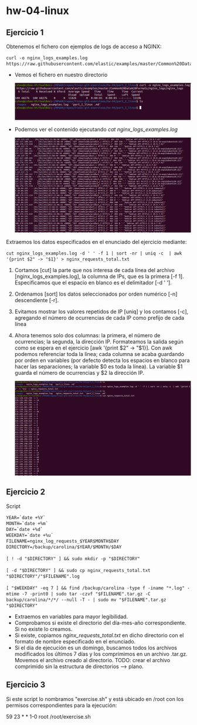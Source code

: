 # hw-04-linux

## Ejercicio 1

Obtenemos el fichero con ejemplos de logs de acceso a NGINX:
~~~~
curl -o nginx_logs_examples.log https://raw.githubusercontent.com/elastic/examples/master/Common%20Data%20Formats/nginx_logs/nginx_logs
~~~~
- Vemos el fichero en nuestro directorio

    ![image](./images/1.png)

- Podemos ver el contenido ejecutando _cat nginx\_logs\_examples.log_

    ![image](./images/2.png)

Extraemos los datos especificados en el enunciado del ejercicio mediante:
~~~~
cut nginx_logs_examples.log -d ' ' -f 1 | sort -nr | uniq -c  | awk '{print $2" -> "$1}' > nginx_requests_total.txt
~~~~
1. Cortamos [cut] la parte que nos interesa de cada línea del archivo [nginx\_logs\_examples.log], la columna de IPs, que es la primera [-f 1]. Especificamos que el espacio en blanco es el delimitador [-d ' '].
2. Ordenamos [sort] los datos seleccionados por orden numérico [-n] descendiente [-r].
3. Evitamos mostrar los valores repetidos de IP [uniq] y los contamos [-c], agregando el número de ocurrencias de cada IP como prefijo de cada línea 
4. Ahora tenemos solo dos columnas: la primera, el número de ocurrencias; la segunda, la dirección IP. Formateamos la salida según como se espera en el ejercicio [awk '{print $2" -> "$1}]. Con awk podemos referenciar toda la línea; cada columna se acaba guardando por orden en variables (por defecto detecta los espacios en blanco para hacer las separaciones; la variable $0 es toda la línea). La variable $1 guarda el número de ocurrencias y $2 la dirección IP.

    ![image](./images/3.png)

## Ejercicio 2

Script
~~~
YEAR=`date +%Y`
MONTH=`date +%m`
DAY=`date +%d`
WEEKDAY=`date +%u`
FILENAME=nginx_log_requests_$YEAR$MONTH$DAY
DIRECTORY=/backup/carolina/$YEAR/$MONTH/$DAY

[ ! -d "$DIRECTORY" ] && sudo mkdir -p "$DIRECTORY"

[ -d "$DIRECTORY" ] && sudo cp nginx_requests_total.txt "$DIRECTORY"/"$FILENAME".log

[ "$WEEKDAY" -eq 7 ] && find /backup/carolina -type f -iname "*.log" -mtime -7 -print0 | sudo tar -czvf "$FILENAME".tar.gz -C backup/carolina/*/*/ --null -T - | sudo mv "$FILENAME".tar.gz "$DIRECTORY"

~~~
- Extraemos en variables para mayor legibilidad.
- Comprobamos si existe el directorio del día-mes-año correspondiente. Si no existe lo creamos.
- Si existe, copiamos _nginx\_requests\_total.txt_ en dicho directorio con el formato de nombre especificado en el enunciado.
- Si el día de ejecución es un domingo, buscamos todos los archivos modificados los últimos 7 días y los comprimimos en un archivo .tar.gz. Movemos el archivo creado al directorio.
TODO: crear el archivo comprimido sin la estructura de directorios --> plano.

## Ejercicio 3

Si este script lo nombramos "exercise.sh" y está ubicado en /root con los permisos correspondientes para la ejecución:

59 23 * * 1-0 root /root/exercise.sh